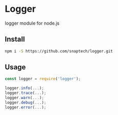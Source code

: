# Logger
logger module for node.js

Install
---
```sh
npm i -S https://github.com/snaptech/logger.git
```

Usage
---
```js
const logger = require('logger');

logger.info(...);
logger.trace(...);
logger.warn(...);
logger.debug(...);
logger.error(...);

```
